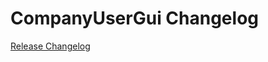 # CompanyUserGui Changelog

[Release Changelog](https://github.com/spryker/company-user-gui/releases)
